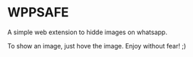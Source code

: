 # WPPSAFE

A simple web extension to hidde images on whatsapp.

To show an image, just hove the image. Enjoy without fear!  ;)
